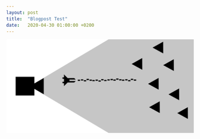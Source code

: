 ```yaml
---
layout: post
title:  "Blogpost Test"
date:   2020-04-30 01:00:00 +0200
---
```


![Schematic of my work](assets/data/images/basicSetup.png)